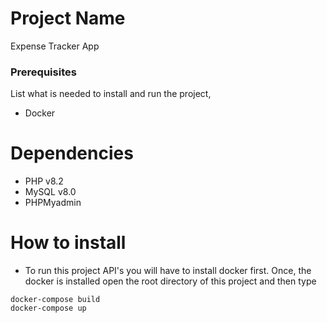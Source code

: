 # Project Name

Expense Tracker App

### Prerequisites
List what is needed to install and run the project, 

- Docker

# Dependencies

- PHP v8.2
- MySQL v8.0
- PHPMyadmin

# How to install
- To run this project API's you will have to install docker first. Once, the docker is installed open the root directory of this project and then type

```
docker-compose build
docker-compose up